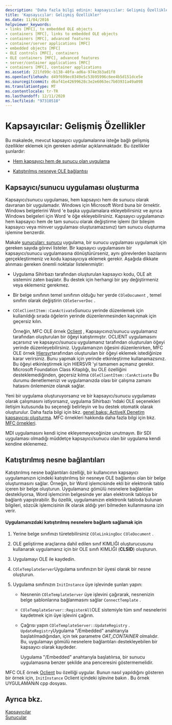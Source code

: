 ```yaml
---
description: 'Daha fazla bilgi edinin: kapsayıcılar: Gelişmiş Özellikler'
title: 'Kapsayıcılar: Gelişmiş Özellikler'
ms.date: 11/04/2016
helpviewer_keywords:
- links [MFC], to embedded OLE objects
- containers [MFC], links to embedded OLE objects
- containers [MFC], advanced features
- container/server applications [MFC]
- embedded objects [MFC]
- OLE controls [MFC], containers
- OLE containers [MFC], advanced features
- server/container applications [MFC]
- containers [MFC], container applications
ms.assetid: 221fd99c-b138-40fa-ad6a-974e3b3ad1f8
ms.openlocfilehash: d49f699ec0349e5c53b95996c6ee4b5d151dce5e
ms.sourcegitcommit: d6af41e42699628c3e2e6063ec7b03931a49a098
ms.translationtype: MT
ms.contentlocale: tr-TR
ms.lasthandoff: 12/11/2020
ms.locfileid: "97310518"
---
```

# <a name="containers-advanced-features"></a>Kapsayıcılar: Gelişmiş Özellikler

Bu makalede, mevcut kapsayıcı uygulamalarına isteğe bağlı gelişmiş özellikler eklemek için gereken adımlar açıklanmaktadır. Bu özellikler şunlardır:

- [Hem kapsayıcı hem de sunucu olan uygulama](#_core_creating_a_container_server_application)

- [Katıştırılmış nesneye OLE bağlantısı](#_core_links_to_embedded_objects)

## <a name="creating-a-containerserver-application"></a><a name="_core_creating_a_container_server_application"></a> Kapsayıcı/sunucu uygulaması oluşturma

Kapsayıcı/sunucu uygulaması, hem kapsayıcı hem de sunucu olarak davranan bir uygulamadır. Windows için Microsoft Word buna bir örnektir. Windows belgelerini Word 'e başka uygulamalara ekleyebilirsiniz ve ayrıca Windows belgeleri için Word 'e öğe ekleyebilirsiniz. Kapsayıcı uygulamanızı hem kapsayıcı hem de tam sunucu olarak değiştirme işlemi (bir bileşim kapsayıcı veya minıver uygulaması oluşturamazsınız) tam sunucu oluşturma işlemine benzerdir.

Makale [sunucuları: sunucu](servers-implementing-a-server.md) uygulama, bir sunucu uygulaması uygulamak için gereken sayıda görevi listeler. Bir kapsayıcı uygulamasını bir kapsayıcı/sunucu uygulamasına dönüştürürseniz, aynı görevlerden bazılarını gerçekleştirmeniz ve kodu kapsayıcıya eklemek gerekir. Aşağıda dikkate alınması gereken önemli noktalar listelenmiştir:

- Uygulama Sihirbazı tarafından oluşturulan kapsayıcı kodu, OLE alt sistemini zaten başlatır. Bu destek için herhangi bir şey değiştirmeniz veya eklemeniz gerekmez.

- Bir belge sınıfının temel sınıfının olduğu her yerde `COleDocument` , temel sınıfını olarak değiştirin `COleServerDoc` .

- `COleClientItem::CanActivate`Sunucu yerinde düzenlemek için kullanıldığı sırada öğelerin yerinde düzenlenmesinden kaçınmak için geçersiz kılın.

   Örneğin, MFC OLE örnek [Oclient](../overview/visual-cpp-samples.md) , Kapsayıcınız/sunucu uygulamanız tarafından oluşturulan bir öğeyi katıştırmıştır. OCLIENT uygulamasını açarsınız ve kapsayıcı/sunucu uygulamanız tarafından oluşturulan öğeyi yerinde düzenleyebilirsiniz. Uygulamanızın öğesini düzenlenirken, MFC OLE örnek [Hiersvr](../overview/visual-cpp-samples.md)tarafından oluşturulan bir öğeyi eklemek istediğinize karar verirsiniz. Bunu yapmak için yerinde etkinleştirme kullanamazsınız. Bu öğeyi etkinleştirmek için HIERSVR 'yi tamamen açmanız gerekir. Microsoft Foundation Class Kitaplığı, bu OLE özelliğini desteklemediğinden, geçersiz kılma `COleClientItem::CanActivate` Bu durumu denetlemenizi ve uygulamanızda olası bir çalışma zamanı hatasını önlemenize olanak sağlar.

Yeni bir uygulama oluşturuyorsanız ve bir kapsayıcı/sunucu uygulaması olarak çalışmasını istiyorsanız, uygulama Sihirbazı 'ndaki OLE seçenekleri iletişim kutusunda bu seçeneği belirleyin ve bu destek otomatik olarak oluşturulur. Daha fazla bilgi için bkz. [genel bakış: ActiveX Denetim kapsayıcısı oluşturma](reference/creating-an-mfc-activex-control-container.md). MFC örnekleri hakkında daha fazla bilgi için bkz. [MFC örnekleri](../overview/visual-cpp-samples.md#mfc-samples).

MDI uygulamasını kendi içine ekleyemeyeceğinize unutmayın. Bir SDI uygulaması olmadığı müddetçe kapsayıcı/sunucu olan bir uygulama kendi kendine eklenemez.

## <a name="links-to-embedded-objects"></a><a name="_core_links_to_embedded_objects"></a> Katıştırılmış nesne bağlantıları

Katıştırılmış nesne bağlantıları özelliği, bir kullanıcının kapsayıcı uygulamanızın içindeki katıştırılmış bir nesneye OLE bağlantısı olan bir belge oluşturmasını sağlar. Örneğin, bir Word işlemcisinde ekli bir elektronik tablo içeren bir belge oluşturun. Uygulamanız gömülü nesnelere bağlantıları destekliyorsa, Word işlemcinin belgesinde yer alan elektronik tabloya bir bağlantı yapıştırabilir. Bu özellik, uygulamanızın elektronik tabloda bulunan bilgileri, sözcük işlemcisinin ilk olarak aldığı yeri bilmeden kullanmasına izin verir.

#### <a name="to-link-to-embedded-objects-in-your-application"></a>Uygulamanızdaki katıştırılmış nesnelere bağlantı sağlamak için

1. Yerine belge sınıfınızı türetebilirsiniz `COleLinkingDoc` `COleDocument` .

1. OLE geliştirme araçlarına dahil edilen sınıf KIMLIĞI oluşturucusunu kullanarak uygulamanız için bir OLE sınıfı KIMLIĞI (**CLSID**) oluşturun.

1. Uygulamayı OLE ile kaydedin.

1. `COleTemplateServer`Uygulama sınıfınızın bir üyesi olarak bir nesne oluşturun.

1. Uygulama sınıfınızın `InitInstance` üye işlevinde şunları yapın:

   - Nesnenin `COleTemplateServer` üye işlevini çağırarak, nesnenizin belge şablonlarına bağlanmasını sağlar `ConnectTemplate` .

   - `COleTemplateServer::RegisterAll`OLE sistemiyle tüm sınıf nesnelerini kaydetmek için üye işlevini çağırın.

   - Çağrısı yapın `COleTemplateServer::UpdateRegistry` . `UpdateRegistry`Uygulama "/Embedded" anahtarıyla başlatılmadığından, için tek parametre *OAT_CONTAINER* olmalıdır. Bu, uygulamayı gömülü nesnelere bağlantıları destekleyebilen bir kapsayıcı olarak kaydeder.

      Uygulama "/Embedded" anahtarıyla başlatılırsa, bir sunucu uygulamasına benzer şekilde ana penceresini göstermemelidir.

MFC OLE örnek [Oclient](../overview/visual-cpp-samples.md) bu özelliği uygular. Bunun nasıl yapıldığını gösteren bir örnek için, `InitInstance` Oclient içindeki işlevine bakın *.* Bu örnek UYGULAMANıN cpp dosyası.

## <a name="see-also"></a>Ayrıca bkz.

[Kapsayıcılar](containers.md)<br/>
[Sunucular](servers.md)
